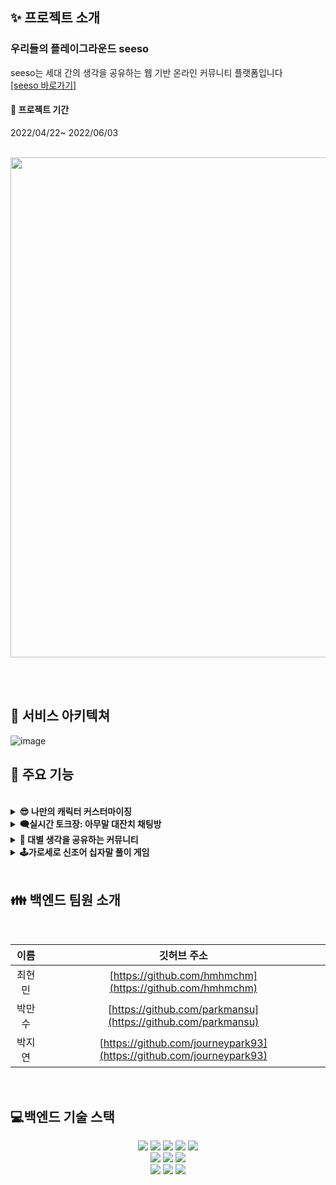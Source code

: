 ## ✨ 프로젝트 소개
 ### 우리들의 플레이그라운드 seeso <br>
 seeso는 세대 간의 생각을 공유하는 웹 기반 온라인 커뮤니티 플랫폼입니다
 <br>
 [\[seeso 바로가기\]](https://play-seeso.com)
<br>
#### 📆 프로젝트 기간 <br>

2022/04/22~ 2022/06/03



<br>


   <img src="https://img1.daumcdn.net/thumb/R1280x0/?scode=mtistory2&fname=https%3A%2F%2Fblog.kakaocdn.net%2Fdn%2Fl1fzW%2FbtrDiIPtqli%2FmrqSE5d7bttCPpnos8a35K%2Fimg.png" width="800">

<br><br>

## 📖 서비스 아키텍쳐

![image](https://img1.daumcdn.net/thumb/R1280x0/?scode=mtistory2&fname=https%3A%2F%2Fblog.kakaocdn.net%2Fdn%2Fb1GZ6C%2FbtrDk6WVI16%2FKUf7nwdsnpWL5ICNtCpyNK%2Fimg.png)


## 🔧 주요 기능
<br>

<details> 
  <summary><strong>😎 나만의 캐릭터 커스터마이징</strong></summary>
  <br/>
  <ul>
    <li>회원 가입시 '시소'의 마스코트 캐릭터를 활용해 유저가 자신만의 개성을 드러낼 수 있도록 했습니다.</li>
    <li>설정한 캐릭터와 닉네임은 마이페이지를 통해 언제든 수정 가능합니다.</li>
    <img src="https://img1.daumcdn.net/thumb/R1280x0/?scode=mtistory2&fname=https%3A%2F%2Fblog.kakaocdn.net%2Fdn%2FbABAAD%2FbtrDuwnBz1i%2FCaQkquPqk4bEf2QJcL6Wt1%2Fimg.png" width="700">
  </ul>
</details>

<details> 
  <summary><strong> 🗨️실시간 토크장: 아무말 대잔치 채팅방</strong></summary>
  <br/>
  <ul>
    <li>단어나 고민 상담 후 실시간으로 게시글, 댓글 외에도 실시간으로 빠른 소통이 가능한 창구입니다.</li>
    <li>여러 유저가 함께 대화할 수 있도록 메인 페이지에 다대다 채팅 기능을 구현했습니다.</li>
    <img src="https://img1.daumcdn.net/thumb/R1280x0/?scode=mtistory2&fname=https%3A%2F%2Fblog.kakaocdn.net%2Fdn%2F1IK8r%2FbtrDzx6boYh%2FD3cgCKUXNKV9s346poAZk1%2Fimg.png" width="500">
    <img src="https://img1.daumcdn.net/thumb/R1280x0/?scode=mtistory2&fname=https%3A%2F%2Fblog.kakaocdn.net%2Fdn%2FbQQhc5%2FbtrDuvWvAyD%2Fro0Y69Q0fTeayMyn9GkL20%2Fimg.png" width="230">
  </ul>
</details>

<details> 
  <summary><strong>👫 대별 생각을 공유하는 커뮤니티</strong></summary>
  <br/>
  <ul>
    <li>요즘 유행하는 신조어나 세대별로 각자가 겪고 있는 고민을 공유하는 커뮤니티 입니다.</li>
    <li>사전장은 단어를 등록, 스크랩(마이페이지에서 조회가능)할 수 있으며, 누구나 수정가능하게 해 새로운 정보를 업데이트할 수 있습니다.</li>
    <li>고민장은 다양한 세대에서 겪을 수 있는 고민을 공유하며 서로 조언하고 해결방안을 찾을 수 있는 고민 해결의 장입니다.</li>
    <br>
    <li>🔎사전장</li>
    <img src="https://img1.daumcdn.net/thumb/R1280x0/?scode=mtistory2&fname=https%3A%2F%2Fblog.kakaocdn.net%2Fdn%2FPpdcS%2FbtrDnkHNAya%2FfBPyWypz382bJSPn2KcHK1%2Fimg.png" width="600">
    <img src="https://img1.daumcdn.net/thumb/R1280x0/?scode=mtistory2&fname=https%3A%2F%2Fblog.kakaocdn.net%2Fdn%2FZHAIU%2FbtrDxpuu7k0%2FjPzpIVNpwDZFB1KTLtrick%2Fimg.png" width="220">
    <li>💜마이페이지: 스크랩기능, 등재 단어보기</li>
    <img src="https://img1.daumcdn.net/thumb/R1280x0/?scode=mtistory2&fname=https%3A%2F%2Fblog.kakaocdn.net%2Fdn%2Fbhf5wM%2FbtrDwQeNpbn%2FumbBqQb3Aum9DPuMtwIKnK%2Fimg.png" width="400">
    <img src="https://img1.daumcdn.net/thumb/R1280x0/?scode=mtistory2&fname=https%3A%2F%2Fblog.kakaocdn.net%2Fdn%2FbMUf6c%2FbtrDy10NwwQ%2FmmW0gcVyQojTnj5sVKzsn1%2Fimg.png" width="450">
    <li>🤦‍♀️고민장</li>
    <img src="https://img1.daumcdn.net/thumb/R1280x0/?scode=mtistory2&fname=https%3A%2F%2Fblog.kakaocdn.net%2Fdn%2FxvnFT%2FbtrDvMwXVgc%2FVlPKZpGJRiyayUS2YhiS31%2Fimg.png" width="700">
    <img src="https://img1.daumcdn.net/thumb/R1280x0/?scode=mtistory2&fname=https%3A%2F%2Fblog.kakaocdn.net%2Fdn%2FbCvflO%2FbtrDrPnGMjI%2Fsk29MnuSud80KaPhgkVgp0%2Fimg.png" width="220">
  </ul>
</details>

<details> 
  <summary><strong>🕹️가로세로 신조어 십자말 풀이 게임</strong></summary>
  <br/>
  <ul>
    <li>단조로울 수 있는 세대별 단어 등록과 검색 기능 외에 재미 요소를 더한 십자말 풀이 게임을 구현했습니다.</li>
    <li>등재되어있는 다양한 단어를 활용해 매번 랜덤으로 만들어지는 게임입니다.</li>
    <img src="https://img1.daumcdn.net/thumb/R1280x0/?scode=mtistory2&fname=https%3A%2F%2Fblog.kakaocdn.net%2Fdn%2FsAMZp%2FbtrDy1TWRyO%2Fy0ddlC8V0ZFw85FBrPsdA1%2Fimg.png" width="700">
  </ul>
</details>

<br>

## 👪 백엔드 팀원 소개
<br>

| 이름     | 깃허브 주소                                                | 
|:--------:|:----------------------------------------------------------:|
| 최현민   | [https://github.com/hmhmchm](https://github.com/hmhmchm)                   |
| 박만수   | [https://github.com/parkmansu](https://github.com/parkmansu)                       |
| 박지연   | [https://github.com/journeypark93](https://github.com/journeypark93)                       |
<br>

## 💻백엔드 기술 스택
<p align="center">
<img src="https://img.shields.io/badge/-Java-007396?style=flat&logo=Java">
 <img src="https://img.shields.io/badge/-Spring-000000?style=flat&logo=Spring">
 <img src="https://img.shields.io/badge/-Springboot-000000?style=flat&logo=Springboot">
 <img src="https://img.shields.io/badge/MySQL-4479A1?style=for-the-badge&logo=MySQL&logoColor=white">
 <img src="https://img.shields.io/badge/Redis-DC382D?style=for-the-badge&logo=Redis&logoColor=white">
 </br>
 <img src="https://img.shields.io/badge/Amazon S3-569A31?style=for-the-badge&logo=Amazon S3&logoColor=white">
 <img src="https://img.shields.io/badge/Amazon EC2-569A31?style=for-the-badge&logo=Amazon EC2&logoColor=white">
 <img src="https://img.shields.io/badge/SSL-721412?style=for-the-badge&logo=SSL&logoColor=white">
 </br>
 <img src="https://img.shields.io/badge/Jenkins-D24939?style=for-the-badge&logo=Jenkins&logoColor=white">
 <img src="https://img.shields.io/badge/Socket.js-010101?style=for-the-badge&logo=Socket.js&logoColor=white">
 <img src="https://img.shields.io/badge/Docker-2496ED?style=for-the-badge&logo=Docker&logoColor=white">
 

</br>
</p>
<br>
<br>
